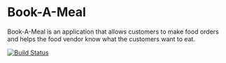 # Book-A-Meal
Book-A-Meal is an application that allows customers to make food orders and helps the food vendor know what the customers want to eat. 

[![Build Status](https://travis-ci.org/gloriaodipo/Book-A-Meal.svg?branch=APIs)](https://travis-ci.org/gloriaodipo/Book-A-Meal)
